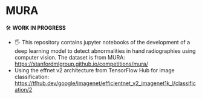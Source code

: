 # MURA
🛠 **WORK IN PROGRESS**


- 🖐 This repository contains jupyter notebooks of the development of a deep learning model to detect abnormalities in hand radiographies using computer vision. The dataset
is from MURA: https://stanfordmlgroup.github.io/competitions/mura/
- Using the effnet v2 architecture from TensorFlow Hub for image classification: https://tfhub.dev/google/imagenet/efficientnet_v2_imagenet1k_l/classification/2


